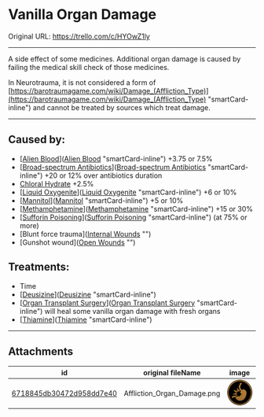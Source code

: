 # Vanilla Organ Damage

Original URL: https://trello.com/c/HYOwZ1ly

---

A side effect of some medicines. Additional organ damage is caused by failing the medical skill check of those medicines.

In Neurotrauma, it is not considered a form of [https://barotraumagame.com/wiki/Damage_(Affliction_Type)](https://barotraumagame.com/wiki/Damage_(Affliction_Type) "smartCard-inline") and cannot be treated by sources which treat damage.

---

## Caused by:

- [[Alien Blood](../Items/Alien%20Blood.md)]([Alien Blood](../Items/Alien%20Blood.md) "smartCard-inline") +3.75 or 7.5%
- [[Broad-spectrum Antibiotics](../Items/Broad-spectrum%20Antibiotics.md)]([Broad-spectrum Antibiotics](../Items/Broad-spectrum%20Antibiotics.md) "smartCard-inline") +20 or 12% over antibiotics duration
- [Chloral Hydrate](https://barotraumagame.com/wiki/Chloral_Hydrate "‌") +2.5%
- [[Liquid Oxygenite](../Items/Liquid%20Oxygenite.md)]([Liquid Oxygenite](../Items/Liquid%20Oxygenite.md) "smartCard-inline") +6 or 10%
- [[Mannitol](../Items/Mannitol.md)]([Mannitol](../Items/Mannitol.md) "smartCard-inline") +5 or 10%
- [[Methamphetamine](../Items/Methamphetamine.md)]([Methamphetamine](../Items/Methamphetamine.md) "smartCard-inline") +15 or 30%
- [[Sufforin Poisoning](Sufforin%20Poisoning.md)]([Sufforin Poisoning](Sufforin%20Poisoning.md) "smartCard-inline") (at 75% or more)
- [Blunt force trauma]([Internal Wounds](../Any%20bodypart/Internal%20Wounds.md) "‌")
- [Gunshot wound]([Open Wounds](../Any%20bodypart/Open%20Wounds.md) "‌")

## Treatments:

- Time
- [[Deusizine](../Items/Deusizine.md)]([Deusizine](../Items/Deusizine.md) "smartCard-inline")
- [[Organ Transplant Surgery](../Procedures/Organ%20Transplant%20Surgery.md)]([Organ Transplant Surgery](../Procedures/Organ%20Transplant%20Surgery.md) "smartCard-inline") will heal some vanilla organ damage with fresh organs
- [[Thiamine](../Items/Thiamine.md)]([Thiamine](../Items/Thiamine.md) "smartCard-inline")

---

## Attachments

id | original fileName | image
---|---|---
[6718845db30472d958dd7e40](./Vanilla%20Organ%20Damage%20-%20Attachments/6718845db30472d958dd7e40.png) | Affliction_Organ_Damage.png | ![Affliction Organ Damage.png\|200](./Vanilla%20Organ%20Damage%20-%20Attachments/6718845db30472d958dd7e40.png)